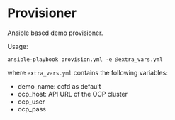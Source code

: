 # Provisioner

Ansible based demo provisioner.


Usage: 

```
ansible-playbook provision.yml -e @extra_vars.yml
```

where `extra_vars.yml` contains the following variables:
- demo_name: ccfd as default
- ocp_host: API URL of the OCP cluster
- ocp_user
- ocp_pass
